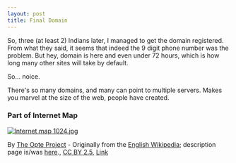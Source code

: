 ```yaml
---
layout: post
title: Final Domain
---
```


So, three (at least 2) Indians later,
I managed to get the domain registered.
From what they said, it seems that indeed
the 9 digit phone number was the problem.
But hey, domain is here and even under 72 hours,
which is how long many other sites will take by default.

So... noice.

There's so many domains,
and many can point to multiple servers.
Makes you marvel at the size of the web,
people have created.

### Part of Internet Map

[![Internet map 1024.jpg](https://upload.wikimedia.org/wikipedia/commons/thumb/d/d2/Internet_map_1024.jpg/1200px-Internet_map_1024.jpg)](https://commons.wikimedia.org/wiki/File:Internet_map_1024.jpg#/media/File:Internet_map_1024.jpg)

By [The Opte Project](//commons.wikimedia.org/w/index.php?title=Barrett_Lyon&amp;action=edit&amp;redlink=1) - Originally from the [English Wikipedia](https://en.wikipedia.org/wiki/Main_Page); description page is/was [here](https://en.wikipedia.org/wiki/en:Image:Internet_map_1024.jpg)., [CC BY 2.5](https://creativecommons.org/licenses/by/2.5), [Link](https://commons.wikimedia.org/w/index.php?curid=1538544)
